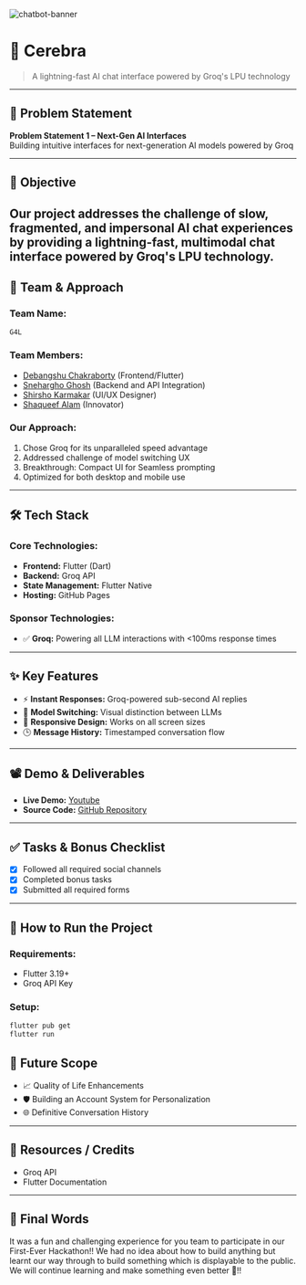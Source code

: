 ![chatbot-banner](https://github.com/user-attachments/assets/a1493b84-e4e2-456e-a791-ce35ee2bcf2f)

# 🚀 Cerebra

> A lightning-fast AI chat interface powered by Groq's LPU technology

---

## 📌 Problem Statement

**Problem Statement 1 – Next-Gen AI Interfaces**  
Building intuitive interfaces for next-generation AI models powered by Groq

---

## 🎯 Objective

Our project addresses the challenge of slow, fragmented, and impersonal 
AI chat experiences by providing a lightning-fast, multimodal chat interface 
powered by Groq's LPU technology.
---

## 🧠 Team & Approach

### Team Name:  
`G4L`

### Team Members:  
- [Debangshu Chakraborty](https://github.com/debangshuc) (Frontend/Flutter)  
- [Snehargho Ghosh](https://github.com/snehargho) (Backend and API Integration)
- [Shirsho Karmakar](https://github.com/Shirsho12) (UI/UX Designer)
- [Shaqueef Alam](https://www.linkedin.com/in/shaqueef-alam-a73501332/) (Innovator)

### Our Approach:  
1. Chose Groq for its unparalleled speed advantage
2. Addressed challenge of model switching UX
3. Breakthrough: Compact UI for Seamless prompting
4. Optimized for both desktop and mobile use

---

## 🛠️ Tech Stack

### Core Technologies:
- **Frontend:** Flutter (Dart)
- **Backend:** Groq API
- **State Management:** Flutter Native
- **Hosting:** GitHub Pages

### Sponsor Technologies:
- ✅ **Groq:** Powering all LLM interactions with <100ms response times
---

## ✨ Key Features

- ⚡ **Instant Responses:** Groq-powered sub-second AI replies
- 🎨 **Model Switching:** Visual distinction between LLMs
- 📱 **Responsive Design:** Works on all screen sizes
- 🕒 **Message History:** Timestamped conversation flow

---

## 📽️ Demo & Deliverables

- **Live Demo:** [Youtube](https://www.youtube.com/watch?v=QOV30rKUG0g)  
- **Source Code:** [GitHub Repository](https://github.com/debangshuc/hackhazards)  

---

## ✅ Tasks & Bonus Checklist

- [x] Followed all required social channels
- [x] Completed bonus tasks
- [x] Submitted all required forms

---

## 🧪 How to Run the Project

### Requirements:
- Flutter 3.19+
- Groq API Key

### Setup:
```bash
flutter pub get
flutter run
```

## 🧬 Future Scope


- 📈 Quality of Life Enhancements  
- 🛡️ Building an Account System for Personalization 
- 🌐 Definitive Conversation History  

---

## 📎 Resources / Credits

- Groq API  
- Flutter Documentation 

---

## 🏁 Final Words

It was a fun and challenging experience for you team to participate in our First-Ever Hackathon!!
We had no idea about how to build anything but learnt our way through to build something which is
displayable to the public. We will continue learning and make something even better 💪!!
